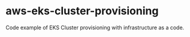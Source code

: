 # aws-eks-cluster-provisioning
Code example of EKS Cluster provisioning with infrastructure as a code.
